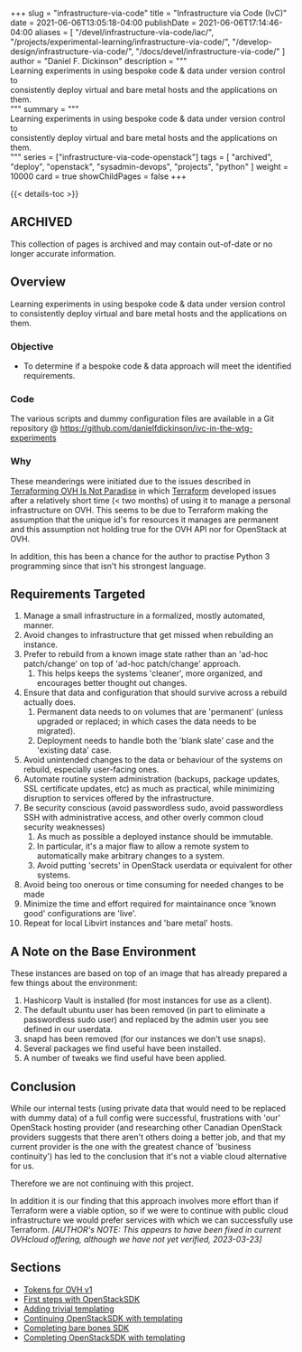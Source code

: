 +++
slug = "infrastructure-via-code"
title = "Infrastructure via Code (IvC)"
date = 2021-06-06T13:05:18-04:00
publishDate = 2021-06-06T17:14:46-04:00
aliases = [
	"/devel/infrastructure-via-code/iac/",
	"/projects/experimental-learning/infrastructure-via-code/",
	"/develop-design/infrastructure-via-code/",
	"/docs/devel/infrastructure-via-code/"
]
author = "Daniel F. Dickinson"
description = """\
Learning experiments in using bespoke code & data under version control to \
consistently deploy virtual and bare metal hosts and the applications on them.\
"""
summary = """\
Learning experiments in using bespoke code & data under version control to \
consistently deploy virtual and bare metal hosts and the applications on them.\
"""
series = ["infrastructure-via-code-openstack"]
tags = [
	"archived",
	"deploy",
	"openstack",
	"sysadmin-devops",
	"projects",
	"python"
]
weight = 10000
card = true
showChildPages = false
+++

{{< details-toc >}}

## ARCHIVED

This collection of pages is archived and may contain out-of-date or no longer accurate information.

## Overview

Learning experiments in using bespoke code & data under version control to consistently deploy virtual and bare metal hosts and the applications on them.

### Objective

* To determine if a bespoke code & data approach will meet the identified requirements.

### Code

The various scripts and dummy configuration files are available in a Git repository @ <https://github.com/danielfdickinson/ivc-in-the-wtg-experiments>

### Why

These meanderings were initiated due to the issues described in [Terraforming OVH Is Not Paradise](https://www.danielfdickinson/blog/terraforming-with-ovh-is-not-paradise/) in which [Terraform](https://www.terraform.io) developed issues after a relatively short time (\< two months) of using it to manage a personal infrastructure on OVH. This seems to be due to Terraform making the assumption that the unique id's for resources it manages are permanent and this assumption not holding true for the OVH API nor for OpenStack at OVH.

In addition, this has been a chance for the author to practise Python 3 programming since that isn't his strongest language.

## Requirements Targeted

1. Manage a small infrastructure in a formalized, mostly automated, manner.
2. Avoid changes to infrastructure that get missed when rebuilding an instance.
3. Prefer to rebuild from a known image state rather than an 'ad-hoc patch/change' on top of 'ad-hoc patch/change' approach.
   1. This helps keeps the systems 'cleaner', more organized, and encourages better thought out changes.
4. Ensure that data and configuration that should survive across a rebuild actually does.
   1. Permanent data needs to on volumes that are 'permanent' (unless upgraded or replaced; in which cases the data needs to be migrated).
   2. Deployment needs to handle both the 'blank slate' case and the 'existing data' case.
5. Avoid unintended changes to the data or behaviour of the systems on rebuild, especially user-facing ones.
6. Automate routine system administration (backups, package updates, SSL certificate updates, etc) as much as practical, while minimizing disruption to services offered by the infrastructure.
7. Be security conscious (avoid passwordless sudo, avoid passwordless SSH with administrative access, and other overly common cloud security weaknesses)
   1. As much as possible a deployed instance should be immutable.
   2. In particular, it's a major flaw to allow a remote system to automatically make arbitrary changes to a system.
   3. Avoid putting 'secrets' in OpenStack userdata or equivalent for other systems.
8. Avoid being too onerous or time consuming for needed changes to be made
9. Minimize the time and effort required for maintainance once 'known good' configurations are 'live'.
10. Repeat for local Libvirt instances and 'bare metal' hosts.

## A Note on the Base Environment

These instances are based on top of an image that has already prepared a few things about the environment:

1. Hashicorp Vault is installed (for most instances for use as a client).
2. The default ubuntu user has been removed (in part to eliminate a passwordless sudo user) and replaced by the admin user you see defined in our userdata.
3. snapd has been removed (for our instances we don't use snaps).
4. Several packages we find useful have been installed.
5. A number of tweaks we find useful have been applied.

## Conclusion

While our internal tests (using private data that would need to be replaced with dummy data) of a full config were successful, frustrations with 'our' OpenStack hosting provider (and researching other Canadian OpenStack providers suggests that there aren't others doing a better job, and that my current provider is the one with the greatest chance of 'business continuity') has led to the conclusion that it's not a viable cloud alternative for us.

Therefore we are not continuing with this project.

In addition it is our finding that this approach involves more effort than if Terraform were a viable option, so if we were to continue with public cloud infrastructure we would prefer services with which we can successfully use Terraform. _[AUTHOR's NOTE: This appears to have been fixed in current OVHcloud offering, although we have not yet verified, 2023-03-23]_

## Sections

* [Tokens for OVH v1](2021-06-06-tokens-for-ovh-v1)
* [First steps with OpenStackSDK](2021-06-06-first-steps-with-openstacksdk)
* [Adding trivial templating](2021-06-09-adding-trivial-templating)
* [Continuing OpenStackSDK with templating](continuing-openstacksdk-with-templating/_index.md)
* [Completing bare bones SDK](completing-bare-bones-openstacksdk/_index.md)
* [Completing OpenStackSDK with templating](2021-06-15-completing-openstacksdk-with-templating)
